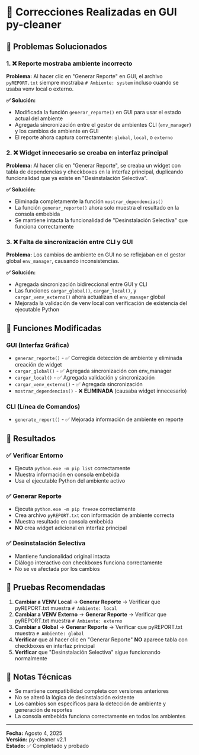 # 🔧 Correcciones Realizadas en GUI py-cleaner

## 📝 Problemas Solucionados

### 1. ❌ **Reporte mostraba ambiente incorrecto**
**Problema:** Al hacer clic en "Generar Reporte" en GUI, el archivo `pyREPORT.txt` siempre mostraba `# Ambiente: system` incluso cuando se usaba venv local o externo.

**✅ Solución:** 
- Modificada la función `generar_reporte()` en GUI para usar el estado actual del ambiente
- Agregada sincronización entre el gestor de ambientes CLI (`env_manager`) y los cambios de ambiente en GUI
- El reporte ahora captura correctamente: `global`, `local`, o `externo`

### 2. ❌ **Widget innecesario se creaba en interfaz principal**
**Problema:** Al hacer clic en "Generar Reporte", se creaba un widget con tabla de dependencias y checkboxes en la interfaz principal, duplicando funcionalidad que ya existe en "Desinstalación Selectiva".

**✅ Solución:**
- Eliminada completamente la función `mostrar_dependencias()` 
- La función `generar_reporte()` ahora solo muestra el resultado en la consola embebida
- Se mantiene intacta la funcionalidad de "Desinstalación Selectiva" que funciona correctamente

### 3. ❌ **Falta de sincronización entre CLI y GUI**
**Problema:** Los cambios de ambiente en GUI no se reflejaban en el gestor global `env_manager`, causando inconsistencias.

**✅ Solución:**
- Agregada sincronización bidireccional entre GUI y CLI
- Las funciones `cargar_global()`, `cargar_local()`, y `cargar_venv_externo()` ahora actualizan el `env_manager` global
- Mejorada la validación de venv local con verificación de existencia del ejecutable Python

## 🔄 Funciones Modificadas

### GUI (Interfaz Gráfica)
- `generar_reporte()` - ✅ Corregida detección de ambiente y eliminada creación de widget
- `cargar_global()` - ✅ Agregada sincronización con env_manager
- `cargar_local()` - ✅ Agregada validación y sincronización
- `cargar_venv_externo()` - ✅ Agregada sincronización
- `mostrar_dependencias()` - ❌ **ELIMINADA** (causaba widget innecesario)

### CLI (Línea de Comandos)
- `generate_report()` - ✅ Mejorada información de ambiente en reporte

## 🎯 Resultados

### ✅ **Verificar Entorno** 
- Ejecuta `python.exe -m pip list` correctamente
- Muestra información en consola embebida
- Usa el ejecutable Python del ambiente activo

### ✅ **Generar Reporte**
- Ejecuta `python.exe -m pip freeze` correctamente
- Crea archivo `pyREPORT.txt` con información de ambiente correcta
- Muestra resultado en consola embebida
- **NO** crea widget adicional en interfaz principal

### ✅ **Desinstalación Selectiva**
- Mantiene funcionalidad original intacta
- Diálogo interactivo con checkboxes funciona correctamente
- No se ve afectada por los cambios

## 🧪 Pruebas Recomendadas

1. **Cambiar a VENV Local** → **Generar Reporte** → Verificar que pyREPORT.txt muestra `# Ambiente: local`
2. **Cambiar a VENV Externo** → **Generar Reporte** → Verificar que pyREPORT.txt muestra `# Ambiente: externo`  
3. **Cambiar a Global** → **Generar Reporte** → Verificar que pyREPORT.txt muestra `# Ambiente: global`
4. **Verificar** que al hacer clic en "Generar Reporte" **NO** aparece tabla con checkboxes en interfaz principal
5. **Verificar** que "Desinstalación Selectiva" sigue funcionando normalmente

## 📌 Notas Técnicas

- Se mantiene compatibilidad completa con versiones anteriores
- No se alteró la lógica de desinstalación existente
- Los cambios son específicos para la detección de ambiente y generación de reportes
- La consola embebida funciona correctamente en todos los ambientes

---
**Fecha:** Agosto 4, 2025  
**Versión:** py-cleaner v2.1  
**Estado:** ✅ Completado y probado
